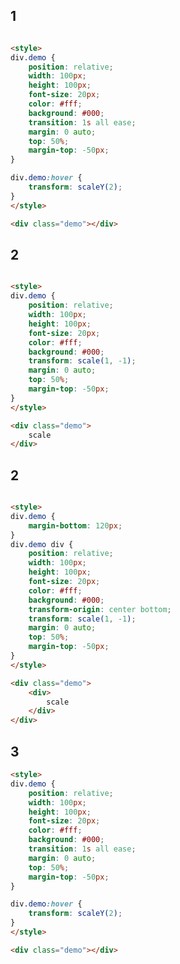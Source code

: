 <style>
.markdown-section iframe[data-id="0"],
.markdown-section iframe[data-id="1"],
.markdown-section iframe[data-id="2"],
.markdown-section iframe[data-id="3"] {
    height: 200px;
}
</style>

## 1

[](../../_iframe/前端实验室/transform-scale-0.html ':include data-id=0')

<!-- run -->
```html

<style>
div.demo {
	position: relative;
	width: 100px;
	height: 100px;
	font-size: 20px;
	color: #fff;
	background: #000;
	transition: 1s all ease;
	margin: 0 auto;
	top: 50%;
	margin-top: -50px;
}

div.demo:hover {
	transform: scaleY(2);
}
</style>

<div class="demo"></div>
```

## 2

[](../../_iframe/前端实验室/transform-scale-1.html ':include data-id=1')

<!-- run -->
```html

<style>
div.demo {
	position: relative;
	width: 100px;
	height: 100px;
	font-size: 20px;
	color: #fff;
	background: #000;
	transform: scale(1, -1);
	margin: 0 auto;
	top: 50%;
	margin-top: -50px;
}
</style>

<div class="demo">
	scale
</div>
```


## 2

[](../../_iframe/前端实验室/transform-scale-2.html ':include data-id=2')

<!-- run -->
```html

<style>
div.demo {
	margin-bottom: 120px;
}
div.demo div {
	position: relative;
	width: 100px;
	height: 100px;
	font-size: 20px;
	color: #fff;
	background: #000;
	transform-origin: center bottom;
	transform: scale(1, -1);
	margin: 0 auto;
	top: 50%;
	margin-top: -50px;
}
</style>

<div class="demo">
	<div>
		scale
	</div>
</div>
```


## 3

[](../../_iframe/前端实验室/transform-scale-3.html ':include data-id=3')

<!-- run -->
```html
<style>
div.demo {
	position: relative;
	width: 100px;
	height: 100px;
	font-size: 20px;
	color: #fff;
	background: #000;
	transition: 1s all ease;
	margin: 0 auto;
	top: 50%;
	margin-top: -50px;
}

div.demo:hover {
	transform: scaleY(2);
}
</style>

<div class="demo"></div>
```